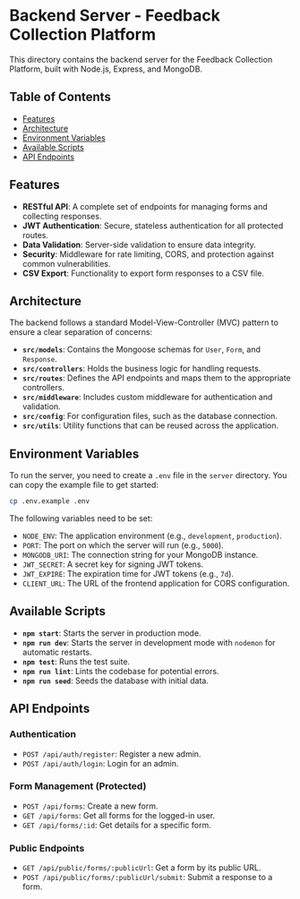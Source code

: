 # Backend Server - Feedback Collection Platform

This directory contains the backend server for the Feedback Collection Platform, built with Node.js, Express, and MongoDB.

## Table of Contents

- [Features](#features)
- [Architecture](#architecture)
- [Environment Variables](#environment-variables)
- [Available Scripts](#available-scripts)
- [API Endpoints](#api-endpoints)

## Features

- **RESTful API**: A complete set of endpoints for managing forms and collecting responses.
- **JWT Authentication**: Secure, stateless authentication for all protected routes.
- **Data Validation**: Server-side validation to ensure data integrity.
- **Security**: Middleware for rate limiting, CORS, and protection against common vulnerabilities.
- **CSV Export**: Functionality to export form responses to a CSV file.

## Architecture

The backend follows a standard Model-View-Controller (MVC) pattern to ensure a clear separation of concerns:

- **`src/models`**: Contains the Mongoose schemas for `User`, `Form`, and `Response`.
- **`src/controllers`**: Holds the business logic for handling requests.
- **`src/routes`**: Defines the API endpoints and maps them to the appropriate controllers.
- **`src/middleware`**: Includes custom middleware for authentication and validation.
- **`src/config`**: For configuration files, such as the database connection.
- **`src/utils`**: Utility functions that can be reused across the application.

## Environment Variables

To run the server, you need to create a `.env` file in the `server` directory. You can copy the example file to get started:

```bash
cp .env.example .env
```

The following variables need to be set:

- `NODE_ENV`: The application environment (e.g., `development`, `production`).
- `PORT`: The port on which the server will run (e.g., `5000`).
- `MONGODB_URI`: The connection string for your MongoDB instance.
- `JWT_SECRET`: A secret key for signing JWT tokens.
- `JWT_EXPIRE`: The expiration time for JWT tokens (e.g., `7d`).
- `CLIENT_URL`: The URL of the frontend application for CORS configuration.

## Available Scripts

- **`npm start`**: Starts the server in production mode.
- **`npm run dev`**: Starts the server in development mode with `nodemon` for automatic restarts.
- **`npm test`**: Runs the test suite.
- **`npm run lint`**: Lints the codebase for potential errors.
- **`npm run seed`**: Seeds the database with initial data.

## API Endpoints

### Authentication
- `POST /api/auth/register`: Register a new admin.
- `POST /api/auth/login`: Login for an admin.

### Form Management (Protected)
- `POST /api/forms`: Create a new form.
- `GET /api/forms`: Get all forms for the logged-in user.
- `GET /api/forms/:id`: Get details for a specific form.

### Public Endpoints
- `GET /api/public/forms/:publicUrl`: Get a form by its public URL.
- `POST /api/public/forms/:publicUrl/submit`: Submit a response to a form.
